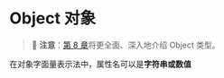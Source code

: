 # Object 对象

> 💌 **注意**：[第 8 章](/gemstone/Chapter%208%20%E5%AF%B9%E8%B1%A1%E3%80%81%E7%B1%BB%E4%B8%8E%E9%9D%A2%E5%90%91%E5%AF%B9%E8%B1%A1%E7%BC%96%E7%A8%8B/understand_object.md)将更全面、深入地介绍 Object 类型。

在对象字面量表示法中，属性名可以是**字符串或数值**
